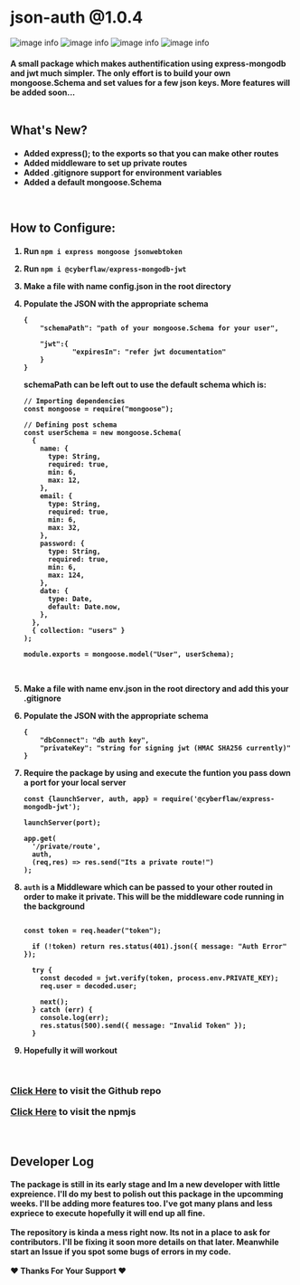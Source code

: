 # json-auth @1.0.4

![image info](https://img.shields.io/github/issues/CyberFlaw/json-auth)
![image info](https://img.shields.io/github/forks/CyberFlaw/json-auth)
![image info](https://img.shields.io/github/stars/CyberFlaw/json-auth)
![image info](https://img.shields.io/github/license/CyberFlaw/json-auth)

<h4>A small package which makes authentification using express-mongodb and jwt much simpler. The only effort is to build your own mongoose.Schema and set values for a few json keys. More features will be added soon...

<br/>
<br/>
<h2> What's New?
<h4>
<ul>
<li> Added express(); to the exports so that you can make other routes
<li> Added middleware to set up private routes
<li> Added .gitignore support for environment variables
<li> Added a default mongoose.Schema
</ul>

<br>

<h2> How to Configure:
<h4>
<ol>
<li>

Run `npm i express mongoose jsonwebtoken`

<li>

Run `npm i @cyberflaw/express-mongodb-jwt`

<li>

Make a file with name **config.json**
in the root directory

<li>Populate the JSON with the appropriate schema 
<br>

```
{
    "schemaPath": "path of your mongoose.Schema for your user",

    "jwt":{
            "expiresIn": "refer jwt documentation"
    }
}
```

schemaPath can be left out to use the default schema which is:

```
// Importing dependencies
const mongoose = require("mongoose");

// Defining post schema
const userSchema = new mongoose.Schema(
  {
    name: {
      type: String,
      required: true,
      min: 6,
      max: 12,
    },
    email: {
      type: String,
      required: true,
      min: 6,
      max: 32,
    },
    password: {
      type: String,
      required: true,
      min: 6,
      max: 124,
    },
    date: {
      type: Date,
      default: Date.now,
    },
  },
  { collection: "users" }
);

module.exports = mongoose.model("User", userSchema);

```

<br>

<li>

Make a file with name **env.json**
in the root directory and add this your .gitignore

<li>Populate the JSON with the appropriate schema 
<br>

```
{
    "dbConnect": "db auth key",
    "privateKey": "string for signing jwt (HMAC SHA256 currently)"
}
```

<li>Require the package by using 
and execute the funtion you pass down a port for your local server<br>

```
const {launchServer, auth, app} = require('@cyberflaw/express-mongodb-jwt');

launchServer(port);

app.get(
  '/private/route',
  auth,
  (req,res) => res.send("Its a private route!")
);
```

<li>

`auth` is a Middleware which can be passed to your other routed in order to make it private. This will be the middleware code running in the background

```

const token = req.header("token");

  if (!token) return res.status(401).json({ message: "Auth Error" });

  try {
    const decoded = jwt.verify(token, process.env.PRIVATE_KEY);
    req.user = decoded.user;

    next();
  } catch (err) {
    console.log(err);
    res.status(500).send({ message: "Invalid Token" });
  }

```

<li>Hopefully it will workout
</ol>

<br/>
<h3>

[Click Here](https://github.com/CyberFlaw/json-auth)
to visit the Github repo

[Click Here](https://www.npmjs.com/package/json-auth)
to visit the npmjs

<br>

<h2>Developer Log
<h4>
The package is still in its early stage and Im a new developer with little expreience. I'll do my best to polish out this package in the upcomming weeks. I'll be adding more features too. I've got many plans and less expriece to execute hopefully it will end up all fine.
<br>
<br>
The repository is kinda a mess right now. Its not in a place to ask for contributors. I'll be fixing it soon more details on that later. Meanwhile start an Issue if you spot some bugs of errors in my code. 
<br>
<br>
❤ Thanks For Your Support ❤
